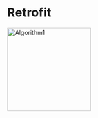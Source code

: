 # Retrofit
<img width="194" alt="Algorithm1" src="https://github.com/user-attachments/assets/768d39e2-019d-43c1-88a4-0f656d664d7e" />
